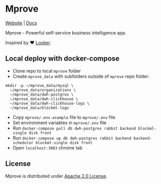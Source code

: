 # Mprove

[Website](https://mprove.io) | [Docs](https://docs.mprove.io)

Mprove - Powerful self-service business intelligence app.

Inspired by :heart: [Looker](https://looker.com/).

## Local deploy with docker-compose

- Clone repo to local `mprove` folder
- Create `mprove_data` with subfolders outside of `mprove` repo folder:

```
mkdir -p ~/mprove_data/mysql \
  ~/mprove_data/organizations \
  ~/mprove_data/dwh-postgres \
  ~/mprove_data/dwh-clickhouse \
  ~/mprove_data/dwh-clickhouse-logs \
  ~/mprove_data/blockml-logs
```

- Copy `mprove/.env.example` file to `mprove/.env` file
- Set environment variables in `mprove/.env` file
- Run `docker-compose pull db dwh-postgres rabbit backend blockml-single disk front`
- Run `docker-compose up db dwh-postgres rabbit backend backend-scheduler blockml-single disk front`
- Open `localhost:3003` chrome tab

## License

Mprove is distributed under [Apache 2.0 License](https://github.com/mprove-io/mprove/blob/master/LICENSE).
